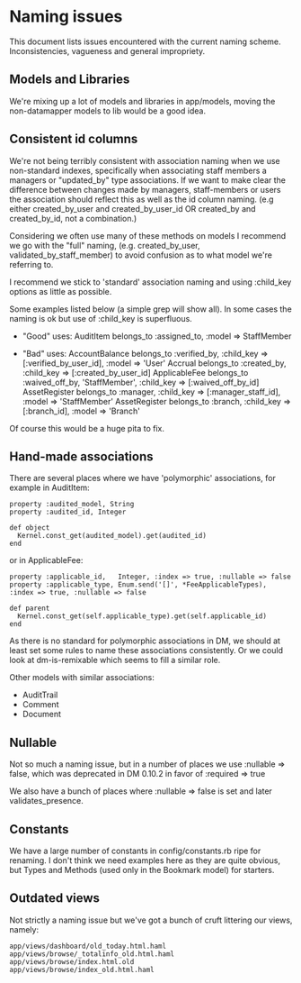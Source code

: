 Naming issues
=============

This document lists issues encountered with the current naming scheme. Inconsistencies, vagueness and general impropriety.

Models and Libraries
--------------------

We're mixing up a lot of models and libraries in app/models, moving the non-datamapper models to lib would be a good idea.


Consistent id columns
---------------------

We're not being terribly consistent with association naming when we use non-standard indexes, specifically when associating staff members a managers or "updated_by" type associations. If we want to make clear the difference between changes made by managers, staff-members or users the association should reflect this as well as the id column naming. (e.g either created_by_user and created_by_user_id OR created_by and created_by_id, not a combination.)

Considering we often use many of these methods on models I recommend we go with the "full" naming, (e.g. created_by_user, validated_by_staff_member) to avoid confusion as to what model we're referring to.

I recommend we stick to 'standard' association naming and using :child_key options as little as possible.

Some examples listed below (a simple grep will show all). In some cases the naming is ok but use of :child_key is superfluous.

*   "Good" uses:
    AuditItem             belongs_to :assigned_to, :model => StaffMember

*   "Bad" uses:
    AccountBalance        belongs_to :verified_by, :child_key => [:verified_by_user_id], :model => 'User'
    Accrual               belongs_to :created_by, :child_key => [:created_by_user_id]
    ApplicableFee         belongs_to :waived_off_by, 'StaffMember', :child_key => [:waived_off_by_id]
    AssetRegister         belongs_to :manager, :child_key => [:manager_staff_id],  :model => 'StaffMember'
    AssetRegister         belongs_to :branch, :child_key => [:branch_id],         :model => 'Branch'

Of course this would be a huge pita to fix.


Hand-made associations
----------------------

There are several places where we have 'polymorphic' associations, for example in AuditItem:

    property :audited_model, String
    property :audited_id, Integer

    def object
      Kernel.const_get(audited_model).get(audited_id)
    end

or in ApplicableFee:

    property :applicable_id,   Integer, :index => true, :nullable => false
    property :applicable_type, Enum.send('[]', *FeeApplicableTypes), :index => true, :nullable => false

    def parent
      Kernel.const_get(self.applicable_type).get(self.applicable_id)
    end

As there is no standard for polymorphic associations in DM, we should at least set some rules to name these associations consistently. Or we could look at dm-is-remixable which seems to fill a similar role.

Other models with similar associations:

*   AuditTrail
*   Comment
*   Document


Nullable
--------

Not so much a naming issue, but in a number of places we use :nullable => false, which was deprecated in DM 0.10.2 in favor of :required => true

We also have a bunch of places where :nullable => false is set and later validates_presence. 


Constants
---------

We have a large number of constants in config/constants.rb ripe for renaming. I don't think we need examples here as they are quite obvious, but Types and Methods (used only in the Bookmark model) for starters.


Outdated views
--------------

Not strictly a naming issue but we've got a bunch of cruft littering our views, namely:

    app/views/dashboard/old_today.html.haml
    app/views/browse/_totalinfo_old.html.haml
    app/views/browse/index.html.old
    app/views/browse/index_old.html.haml
